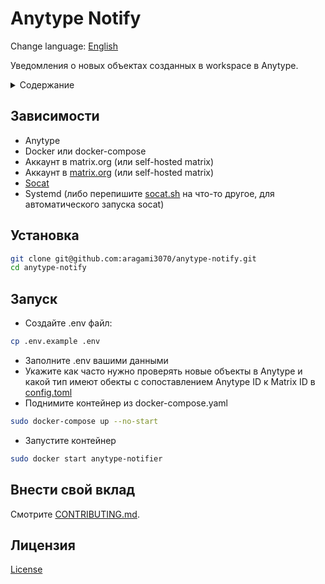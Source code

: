 # Anytype Notify
Change language: [English](./README.md)

Уведомления о новых объектах созданных в workspace в Anytype.
<details>
	<summary>Содержание</summary>

* [Зависимости](#Зависимости)
* [Установка](#Установка)
* [Запуск](#Запуск)
* [Внести свой вклад](#Внести-свой-вклад)
* [Лицензия](#Лицензия)
</details>

## Зависимости
- Anytype
- Docker или docker-compose
- Аккаунт в matrix.org (или self-hosted matrix)
- Аккаунт в [matrix.org](https://matrix.org) (или self-hosted matrix)
- [Socat](https://github.com/3ndG4me/socat)
- Systemd (либо перепишите [socat.sh](./scripts/socat.sh) на что-то другое, для автоматического запуска socat)

## Установка
```sh
git clone git@github.com:aragami3070/anytype-notify.git
cd anytype-notify
```


## Запуск
- Создайте .env файл:
```sh
cp .env.example .env
```
- Заполните .env вашими данными
- Укажите как часто нужно проверять новые объекты в Anytype и какой тип имеют обекты с сопоставлением Anytype ID к Matrix ID в [config.toml](./config.toml)
- Поднимите контейнер из docker-compose.yaml
```sh
sudo docker-compose up --no-start 
```
- Запустите контейнер
```sh
sudo docker start anytype-notifier
```

## Внести свой вклад

Смотрите [CONTRIBUTING.md](CONTRIBUTING.md).

## Лицензия

[License](License)
